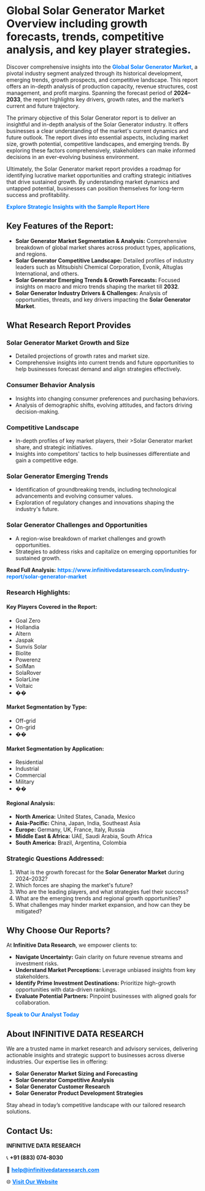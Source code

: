 <h1>Global Solar Generator Market Overview including growth forecasts, trends, competitive analysis, and key player strategies.</h1>
<p>
Discover comprehensive insights into the 
<a href="https://www.infinitivedataresearch.com/industry-report/solar-generator-market" rel="dofollow" style="color: #007BFF; text-decoration: none;"><strong>Global Solar Generator Market</strong></a>, a pivotal industry segment analyzed through its historical development, emerging trends, growth prospects, and competitive landscape. This report offers an in-depth analysis of production capacity, revenue structures, cost management, and profit margins. Spanning the forecast period of <strong>2024–2033</strong>, the report highlights key drivers, growth rates, and the market’s current and future trajectory.
</p>
<p>
The primary objective of this Solar Generator report is to deliver an insightful and in-depth analysis of the Solar Generator industry. It offers businesses a clear understanding of the market's current dynamics and future outlook. The report dives into essential aspects, including market size, growth potential, competitive landscapes, and emerging trends. By exploring these factors comprehensively, stakeholders can make informed decisions in an ever-evolving business environment.
</p>
<p>
Ultimately, the Solar Generator market report provides a roadmap for identifying lucrative market opportunities and crafting strategic initiatives that drive sustained growth. By understanding market dynamics and untapped potential, businesses can position themselves for long-term success and profitability.
</p>
<p>
<a href="https://www.infinitivedataresearch.com/request-sample/reportId=104735" style="color: #007BFF; text-decoration: none;"><strong>Explore Strategic Insights with the Sample Report Here</strong></a>
</p>

<h2>Key Features of the Report:</h2>
<ul>
<li><strong>Solar Generator Market Segmentation & Analysis:</strong> Comprehensive breakdown of global market shares across product types, applications, and regions.</li>
<li><strong>Solar Generator Competitive Landscape:</strong> Detailed profiles of industry leaders such as Mitsubishi Chemical Corporation, Evonik, Altuglas International, and others.</li>
<li><strong>Solar Generator Emerging Trends & Growth Forecasts:</strong> Focused insights on macro and micro trends shaping the market till <strong>2032</strong>.</li>
<li><strong>Solar Generator Industry Drivers & Challenges:</strong> Analysis of opportunities, threats, and key drivers impacting the <strong>Solar Generator Market</strong>.</li>
</ul>

<h2>What Research Report Provides</h2>
<h3>Solar Generator Market Growth and Size</h3>
<ul>
<li>Detailed projections of growth rates and market size.</li>
<li>Comprehensive insights into current trends and future opportunities to help businesses forecast demand and align strategies effectively.</li>
</ul>

<h3>Consumer Behavior Analysis</h3>
<ul>
<li>Insights into changing consumer preferences and purchasing behaviors.</li>
<li>Analysis of demographic shifts, evolving attitudes, and factors driving decision-making.</li>
</ul>

<h3>Competitive Landscape</h3>
<ul>
<li>In-depth profiles of key market players, their >Solar Generator market share, and strategic initiatives.</li>
<li>Insights into competitors' tactics to help businesses differentiate and gain a competitive edge.</li>
</ul>

<h3>Solar Generator Emerging Trends</h3>
<ul>
<li>Identification of groundbreaking trends, including technological advancements and evolving consumer values.</li>
<li>Exploration of regulatory changes and innovations shaping the industry's future.</li>
</ul>

<h3>Solar Generator Challenges and Opportunities</h3>
<ul>
<li>A region-wise breakdown of market challenges and growth opportunities.</li>
<li>Strategies to address risks and capitalize on emerging opportunities for sustained growth.</li>
</ul>
<p><strong>Read Full Analysis:</strong> <a href="https://www.infinitivedataresearch.com/industry-report/solar-generator-market" rel="dofollow" style="color: #007BFF; text-decoration: none;"><strong>https://www.infinitivedataresearch.com/industry-report/solar-generator-market</strong></a></p>
<h3>Research Highlights:</h3>
<h4>Key Players Covered in the Report:</h4>
<ul><li>Goal Zero</li><li>Hollandia</li><li>Altern</li><li>Jaspak</li><li>Sunvis Solar</li><li>Biolite</li><li>Powerenz</li><li>SolMan</li><li>SolaRover</li><li>SolarLine</li><li>Voltaic</li><li>��</li></ul>
<h4>Market Segmentation by Type:</h4>
<ul><li>Off-grid</li><li>On-grid</li><li>��</li></ul>
<h4>Market Segmentation by Application:</h4>
<ul><li>Residential</li><li>Industrial</li><li>Commercial</li><li>Military</li><li>��</li></ul>

<h4>Regional Analysis:</h4>
<ul>
<li><strong>North America:</strong> United States, Canada, Mexico</li>
<li><strong>Asia-Pacific:</strong> China, Japan, India, Southeast Asia</li>
<li><strong>Europe:</strong> Germany, UK, France, Italy, Russia</li>
<li><strong>Middle East & Africa:</strong> UAE, Saudi Arabia, South Africa</li>
<li><strong>South America:</strong> Brazil, Argentina, Colombia</li>
</ul>

<h3>Strategic Questions Addressed:</h3>
<ol>
<li>What is the growth forecast for the <strong>Solar Generator Market</strong> during 2024–2032?</li>
<li>Which forces are shaping the market's future?</li>
<li>Who are the leading players, and what strategies fuel their success?</li>
<li>What are the emerging trends and regional growth opportunities?</li>
<li>What challenges may hinder market expansion, and how can they be mitigated?</li>
</ol>

<h2>Why Choose Our Reports?</h2>
<p>At <strong>Infinitive Data Research</strong>, we empower clients to:</p>
<ul>
<li><strong>Navigate Uncertainty:</strong> Gain clarity on future revenue streams and investment risks.</li>
<li><strong>Understand Market Perceptions:</strong> Leverage unbiased insights from key stakeholders.</li>
<li><strong>Identify Prime Investment Destinations:</strong> Prioritize high-growth opportunities with data-driven rankings.</li>
<li><strong>Evaluate Potential Partners:</strong> Pinpoint businesses with aligned goals for collaboration.</li>
</ul>
<p><a href="https://www.infinitivedataresearch.com/industry-report/solar-generator-market" rel="dofollow" style="color: #007BFF; text-decoration: none;"><strong>Speak to Our Analyst Today</strong></a></p>

<h2>About INFINITIVE DATA RESEARCH</h2>
<p>We are a trusted name in market research and advisory services, delivering actionable insights and strategic support to businesses across diverse industries. Our expertise lies in offering:</p>
<ul>
<li><strong>Solar Generator Market Sizing and Forecasting</strong></li>
<li><strong>Solar Generator Competitive Analysis</strong></li>
<li><strong>Solar Generator Customer Research</strong></li>
<li><strong>Solar Generator Product Development Strategies</strong></li>
</ul>
<p>Stay ahead in today’s competitive landscape with our tailored research solutions.</p>

<h2>Contact Us:</h2>
<p><strong>INFINITIVE DATA RESEARCH</strong></p>
<p>📞 <strong>+91 (883) 074-8030</strong></p>
<p>📧 <strong><a href="mailto:help@infinitivedataresearch.com" style="color: #007BFF;">help@infinitivedataresearch.com</a></strong></p>
<p>🌐 <strong><a href="https://www.infinitivedataresearch.com" rel="dofollow" style="color: #007BFF;">Visit Our Website</a></strong></p>
